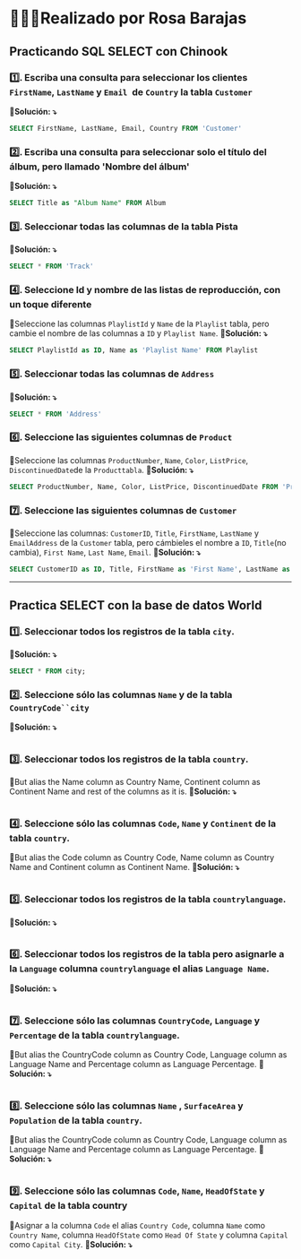 # 🙋🏻‍♀️Realizado por Rosa Barajas

## Practicando SQL SELECT con Chinook


### 1️⃣. Escriba una consulta para seleccionar los clientes `FirstName`, `LastName` y `Email `de `Country` la tabla `Customer`
**👀Solución:    ⤵️**
```sql
SELECT FirstName, LastName, Email, Country FROM 'Customer'
```

### 2️⃣. Escriba una consulta para seleccionar solo el título del álbum, pero llamado 'Nombre del álbum'
**👀Solución:    ⤵️**
```sql
SELECT Title as "Album Name" FROM Album
```

### 3️⃣. Seleccionar todas las columnas de la tabla Pista
**👀Solución:    ⤵️**
```sql
SELECT * FROM 'Track'
```

### 4️⃣. Seleccione Id y nombre de las listas de reproducción, con un toque diferente
📌Seleccione las columnas `PlaylistId` y `Name` de la `Playlist` tabla, pero cambie el nombre de las columnas a `ID` y `Playlist Name`.
**👀Solución:    ⤵️**
```sql
SELECT PlaylistId as ID, Name as 'Playlist Name' FROM Playlist
```

### 5️⃣. Seleccionar todas las columnas de `Address`
**👀Solución:    ⤵️**
```sql
SELECT * FROM 'Address'
```

### 6️⃣. Seleccione las siguientes columnas de `Product`
📌Seleccione las columnas `ProductNumber`, `Name`, `Color`, `ListPrice`, `DiscontinuedDate`de la `Producttabla`.
**👀Solución:    ⤵️**
```sql
SELECT ProductNumber, Name, Color, ListPrice, DiscontinuedDate FROM 'Product'
```

### 7️⃣. Seleccione las siguientes columnas de `Customer`
📌Seleccione las columnas: `CustomerID`, `Title`, `FirstName`, `LastName` y `EmailAddress` de la `Customer` tabla, pero cámbieles el nombre a `ID`, `Title`(no cambia), `First Name`, `Last Name`, `Email`.
**👀Solución:    ⤵️**
```sql
SELECT CustomerID as ID, Title, FirstName as 'First Name', LastName as 'Last Name', EmailAddress as Email FROM Customer
```
---

## Practica SELECT con la base de datos World


### 1️⃣. Seleccionar todos los registros de la tabla `city`.
**👀Solución:    ⤵️**
```sql
SELECT * FROM city;
```

### 2️⃣. Seleccione sólo las columnas `Name` y de la tabla `CountryCode``city`
**👀Solución:    ⤵️**
```sql

```

### 3️⃣. Seleccionar todos los registros de la tabla `country`.
📌But alias the Name column as Country Name, Continent column as Continent Name and rest of the columns as it is.
**👀Solución:    ⤵️**
```sql

```

### 4️⃣. Seleccione sólo las columnas `Code`, `Name` y `Continent` de la tabla `country`.
📌But alias the Code column as Country Code, Name column as Country Name and Continent column as Continent Name.
**👀Solución:    ⤵️**
```sql

```

### 5️⃣. Seleccionar todos los registros de la tabla `countrylanguage`.
**👀Solución:    ⤵️**
```sql

```

### 6️⃣. Seleccionar todos los registros de la tabla  pero asignarle a la `Language` columna `countrylanguage` el alias `Language Name`.
**👀Solución:    ⤵️**
```sql

```

### 7️⃣. Seleccione sólo las columnas `CountryCode`, `Language` y `Percentage` de la  tabla `countrylanguage`.
📌But alias the CountryCode column as Country Code, Language column as Language Name and Percentage column as Language Percentage.
**👀Solución:    ⤵️**
```sql

```

### 8️⃣. Seleccione sólo las columnas `Name` , `SurfaceArea` y `Population` de la tabla `country`.
📌But alias the CountryCode column as Country Code, Language column as Language Name and Percentage column as Language Percentage.
**👀Solución:    ⤵️**
```sql

```

### 9️⃣. Seleccione sólo las columnas `Code`, `Name`, `HeadOfState` y `Capital` de la tabla country
📌Asignar a la columna `Code` el alias `Country Code`, columna `Name` como `Country Name`, columna `HeadOfState` como `Head Of State` y columna `Capital` como `Capital City`.
**👀Solución:    ⤵️**
```sql

```
